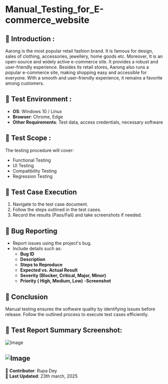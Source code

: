 # Manual_Testing_for_E-commerce_website

## 📌 Introduction :
Aarong is the most popular retail fashion brand. It is famous for design, sales of clothing,
accessories, jewellery, home goods etc. Moreover, It is an open-source and widely active e-commerce site.
It provides a robust and user-friendly experience. Besides its retail stores, Aarong also runs a popular e-commerce site, making shopping easy and accessible for everyone. With a smooth and user-friendly experience, it remains a favorite among customers.
## 🔹 Test Environment :  
- **OS**: Windows 10 / Linux  
- **Browser**: Chrome, Edge  
- **Other Requirements**: Test data, access credentials, necessary software  

## 🔹 Test Scope :  
The testing procedure will cover:  
- Functional Testing  
- UI Testing  
- Compatibility Testing  
- Regression Testing  

## 🔹 Test Case Execution  
1. Navigate to the test case document.  
2. Follow the steps outlined in the test cases.  
3. Record the results (Pass/Fail) and take screenshots if needed.  

## 🔹 Bug Reporting  
- Report issues using the project's bug.  
- Include details such as:  
  - **Bug ID**  
  - **Description**  
  - **Steps to Reproduce**  
  - **Expected vs. Actual Result**  
  - **Severity (Blocker, Critical, Major, Minor)**  
  - **Priority ( High, Medium, Low)** 
  -**Screenshot** 

## 🔹 Conclusion  
Manual testing ensures the software quality by identifying issues before release. Follow the outlined process to execute test cases efficiently.  

## 🔹 Test Report Summary Screenshot: 
![Image](https://github.com/user-attachments/assets/5f642221-9dab-4cdb-8daf-41897a76435f)

![Image](https://github.com/user-attachments/assets/cf038f0d-011b-488e-b686-6c77c8e59108)
---
📌 **Contributor**: Rupa Dey  
📅 **Last Updated**: 23th march, 2025

